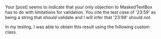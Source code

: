 Your [post] seems to indicate that your only objection to MaskedTextBox has to do with limitations for validation. You cite the test case of '23:59' as being a string that _should_ validate and I will infer that '23:99' should _not_.

In my testing, I was able to obtain this result using the following custom class.

